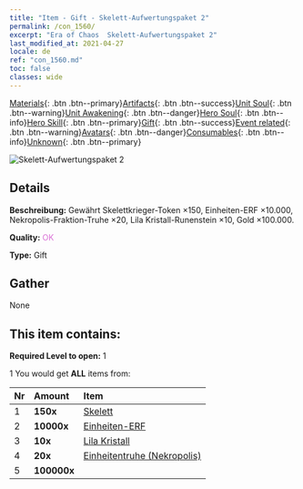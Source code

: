 ```yaml
---
title: "Item - Gift - Skelett-Aufwertungspaket 2"
permalink: /con_1560/
excerpt: "Era of Chaos  Skelett-Aufwertungspaket 2"
last_modified_at: 2021-04-27
locale: de
ref: "con_1560.md"
toc: false
classes: wide
---
```

 [Materials](/ItemsDE/){: .btn .btn--primary}[Artifacts](/ItemsDE/Artifacts/){: .btn .btn--success}[Unit Soul](/ItemsDE/UnitSoul/){: .btn .btn--warning}[Unit Awakening](/ItemsDE/UnitAwakening/){: .btn .btn--danger}[Hero Soul](/ItemsDE/HeroSoul/){: .btn .btn--info}[Hero Skill](/ItemsDE/HeroSkill/){: .btn .btn--primary}[Gift](/ItemsDE/Gift/){: .btn .btn--success}[Event related](/ItemsDE/Events/){: .btn .btn--warning}[Avatars](/ItemsDE/Avatars/){: .btn .btn--danger}[Consumables](/ItemsDE/Consumables/){: .btn .btn--info}[Unknown](/ItemsDE/Unknown/){: .btn .btn--primary}

 ![Skelett-Aufwertungspaket 2](/images/t/i_907174.png)

## Details
 **Beschreibung:** Gewährt Skelettkrieger-Token ×150, Einheiten-ERF ×10.000, Nekropolis-Fraktion-Truhe ×20, Lila Kristall-Runenstein ×10, Gold ×100.000.

 **Quality:** <span style="color: #DA70D6">OK</span>

 **Type:** Gift

## Gather

  None

## This item contains:

 **Required Level to open:** 1

 1 You would get **ALL** items  from:

  | Nr | Amount |     Item    |
  |:---|:-------|:------------|
  | 1 |  **150x** | [Skelett](/ItemsDE/unt_208/) |  | 
  | 2 |  **10000x** | [Einheiten-ERF](/ItemsDE/con_902/) |  | 
  | 3 |  **10x** | [Lila Kristall](/ItemsDE/con_720/) |  | 
  | 4 |  **20x** | [Einheitentruhe (Nekropolis)](/ItemsDE/con_1271/) |  | 
  | 5 |  **100000x** | <i class="fas fa-coins"/> |  | 
